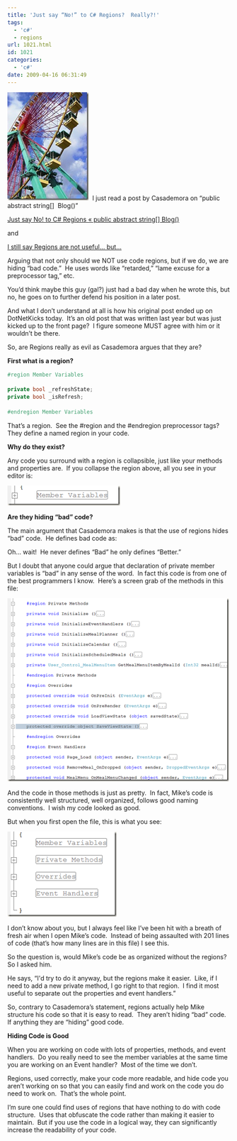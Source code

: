 ```yaml
---
title: 'Just say “No!” to C# Regions?  Really?!'
tags:
  - 'c#'
  - regions
url: 1021.html
id: 1021
categories:
  - 'c#'
date: 2009-04-16 06:31:49
---
```


![other-042](/uploads/2009/04/other042.jpg "other-042")  I just read a post by Casademora on “public abstract string\[\]  Blog()”

[Just say No! to C# Regions « public abstract string\[\] Blog()](//extractmethod.wordpress.com/2008/02/29/just-say-no-to-c-regions/)

and

[I still say Regions are not useful… but…](//extractmethod.wordpress.com/2008/06/02/i-still-say-regions-are-not-usefulbut/)

Arguing that not only should we NOT use code regions, but if we do, we are hiding “bad code.”  He uses words like “retarded,” “lame excuse for a preprocessor tag,” etc.

<!-- more -->

You’d think maybe this guy (gal?) just had a bad day when he wrote this, but no, he goes on to further defend his position in a later post.

And what I don’t understand at all is how his original post ended up on DotNetKicks today.  It’s an old post that was written last year but was just kicked up to the front page?  I figure someone MUST agree with him or it wouldn’t be there.

So, are Regions really as evil as Casademora argues that they are?

**First what is a region?**

``` csharp
#region Member Variables

private bool _refreshState;
private bool _isRefresh;

#endregion Member Variables
```

That’s a region.  See the #region and the #endregion preprocessor tags?  They define a named region in your code.

**Why do they exist?**

Any code you surround with a region is collapsible, just like your methods and properties are.  If you collapse the region above, all you see in your editor is:

![image](/uploads/2009/04/image1.png "image")

**Are they hiding “bad” code?**

The main argument that Casademora makes is that the use of regions hides “bad” code.  He defines bad code as:

Oh… wait!  He never defines “Bad” he only defines “Better.”

But I doubt that anyone could argue that declaration of private member variables is “bad” in any sense of the word.  In fact this code is from one of the best programmers I know.  Here’s a screen grab of the methods in this file:

![image](/uploads/2009/04/image2.png "image")

And the code in those methods is just as pretty.  In fact, Mike’s code is consistently well structured, well organized, follows good naming conventions.  I wish my code looked as good.

But when you first open the file, this is what you see:

![image](/uploads/2009/04/image3.png "image")

I don’t know about you, but I always feel like I’ve been hit with a breath of fresh air when I open Mike’s code.  Instead of being assaulted with 201 lines of code (that’s how many lines are in this file) I see this.

So the question is, would Mike’s code be as organized without the regions?  So I asked him.

He says, “I'd try to do it anyway, but the regions make it easier.  Like, if I need to add a new private method, I go right to that region.  I find it most useful to separate out the properties and event handlers.”

So, contrary to Casademora’s statement, regions actually help Mike structure his code so that it is easy to read.  They aren’t hiding “bad” code.  If anything they are “hiding” good code.

**Hiding Code is Good**

When you are working on code with lots of properties, methods, and event handlers.  Do you really need to see the member variables at the same time you are working on an Event handler?  Most of the time we don’t.

Regions, used correctly, make your code more readable, and hide code you aren’t working on so that you can easily find and work on the code you do need to work on.  That’s the whole point.

I’m sure one could find uses of regions that have nothing to do with code structure.  Uses that obfuscate the code rather than making it easier to maintain.  But if you use the code in a logical way, they can significantly increase the readability of your code.
